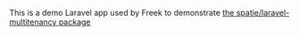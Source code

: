 This is a demo Laravel app used by Freek to demonstrate [the spatie/laravel-multitenancy package](https://spatie.be/docs/laravel-multitenancy)
